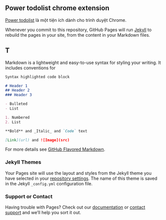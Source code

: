 ## Power todolist chrome extension

[Power todolist](https://chrome.google.com/webstore/detail/power-todolist/dnedcigokahlombhcaglbgkcpnbbpidm) là một tiện ích dành cho trình duyệt Chrome.

Whenever you commit to this repository, GitHub Pages will run [Jekyll](https://jekyllrb.com/) to rebuild the pages in your site, from the content in your Markdown files.

## T

Markdown is a lightweight and easy-to-use syntax for styling your writing. It includes conventions for

```markdown
Syntax highlighted code block

# Header 1
## Header 2
### Header 3

- Bulleted
- List

1. Numbered
2. List

**Bold** and _Italic_ and `Code` text

[Link](url) and ![Image](src)
```

For more details see [GitHub Flavored Markdown](https://guides.github.com/features/mastering-markdown/).

### Jekyll Themes

Your Pages site will use the layout and styles from the Jekyll theme you have selected in your [repository settings](https://github.com/laptrinhcuocsong/todolist-chrome-app-website/settings). The name of this theme is saved in the Jekyll `_config.yml` configuration file.

### Support or Contact

Having trouble with Pages? Check out our [documentation](https://help.github.com/categories/github-pages-basics/) or [contact support](https://github.com/contact) and we’ll help you sort it out.
